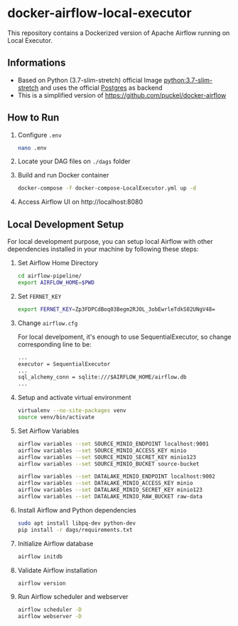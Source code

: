 # docker-airflow-local-executor

This repository contains a Dockerized version of Apache Airflow running on Local Executor.

## Informations

* Based on Python (3.7-slim-stretch) official Image [python:3.7-slim-stretch](https://hub.docker.com/_/python/) and uses the official [Postgres](https://hub.docker.com/_/postgres/) as backend
* This is a simplified version of https://github.com/puckel/docker-airflow

## How to Run

1) Configure `.env`

   ```sh
   nano .env
   ```

2) Locate your DAG files on `./dags` folder

3) Build and run Docker container

   ```sh
   docker-compose -f docker-compose-LocalExecutor.yml up -d
   ```

4) Access Airflow UI on http://localhost:8080

## Local Development Setup

For local development purpose, you can setup local Airflow with other dependencies installed in your machine by following these steps:

1. Set Airflow Home Directory

   ```sh
   cd airflow-pipeline/
   export AIRFLOW_HOME=$PWD
   ```

1. Set `FERNET_KEY`

   ```sh
   export FERNET_KEY=Zp3FDPCdBoq03Begm2RJOL_3obEwrleTdkS02UNgV48=
   ```

1. Change `airflow.cfg`

   For local develpoment, it's enough to use SequentialExecutor, so change corresponding line to be:

   ```txt
   ...
   executor = SequentialExecutor
   ...
   sql_alchemy_conn = sqlite:///$AIRFLOW_HOME/airflow.db
   ...
   ```

1. Setup and activate virtual environment

   ```sh
   virtualenv --no-site-packages venv
   source venv/bin/activate
   ```

1. Set Airflow Variables

   ```sh
   airflow variables --set SOURCE_MINIO_ENDPOINT localhost:9001
   airflow variables --set SOURCE_MINIO_ACCESS_KEY minio
   airflow variables --set SOURCE_MINIO_SECRET_KEY minio123
   airflow variables --set SOURCE_MINIO_BUCKET source-bucket

   airflow variables --set DATALAKE_MINIO_ENDPOINT localhost:9002
   airflow variables --set DATALAKE_MINIO_ACCESS_KEY minio
   airflow variables --set DATALAKE_MINIO_SECRET_KEY minio123
   airflow variables --set DATALAKE_MINIO_RAW_BUCKET raw-data
   ```

1. Install Airflow and Python dependencies

   ```sh
   sudo apt install libpq-dev python-dev
   pip install -r dags/requirements.txt
   ```

1. Initialize Airflow database

   ```sh
   airflow initdb
   ```

1. Validate Airflow installation

   ```sh
   airflow version
   ```

1. Run Airflow scheduler and webserver

   ```sh
   airflow scheduler -D
   airflow webserver -D
   ```
